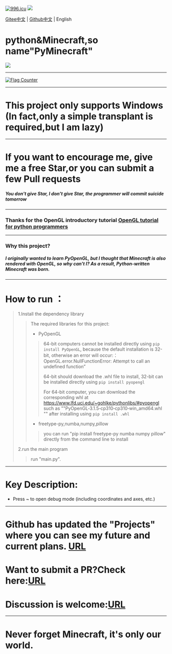 <a href="https://996.icu"><img src="https://img.shields.io/badge/link-996.icu-red.svg" alt="996.icu" /></a>
<img src="https://img.shields.io/badge/Fast-Based on PyOpenGL,not PyGame-blue.svg" />

[Gitee中文](https://gitee.com/chinese/PyMinecraft/) | [Github中文](https://github.com/chinese-wzq/PyMinecraft/) | English
# python&Minecraft,so name"PyMinecraft"
![](https://www.wumouren.xyz/wp-content/uploads/2022/01/pyminecraft.png)
******************************************************************************
<a href="https://info.flagcounter.com/zBbk"><img src="https://s05.flagcounter.com/map/zBbk/size_l/txt_000000/border_CCCCCC/pageviews_1/viewers_0/flags_0/" alt="Flag Counter" border="0"></a>
******************************************************************************
# This project only supports Windows (In fact,only a simple transplant is required,but I am lazy)
******************************************************************************
# If you want to encourage me, give me a free Star,or you can submit a few Pull requests
##### You don't give Star, I don't give Star, the programmer will commit suicide tomorrow
******************************************************************************
### Thanks for the OpenGL introductory tutorial [OpenGL tutorial for python programmers](https://blog.csdn.net/xufive/article/details/86565130)
******************************************************************************
### Why this project?
##### I originally wanted to learn PyOpenGL, but I thought that Minecraft is also rendered with OpenGL, so why can't I? As a result, Python-written Minecraft was born.
******************************************************************************

# How to run ：
>1.Install the dependency library
>>The required libraries for this project:
>>* PyOpenGL
>>>64-bit computers cannot be installed directly using `pip install PyOpenGL`, because the default installation is 32-bit, otherwise an error will occur:：OpenGL.error.NullFunctionError: Attempt to call an undefined function”
>>>
>>>64-bit should download the .whl file to install, 32-bit can be installed directly using `pip install pyopengl`
>>>
>>>For 64-bit computer, you can download the corresponding whl at https://www.lfd.uci.edu/~gohlke/pythonlibs/#pyopengl such as ""PyOpenGL‑3.1.5‑cp310‑cp310‑win_amd64.whl "" after installing using `pip install .whl`
>>* freetype-py,numba,numpy,pillow
>>>you can run "pip install freetype-py numba numpy pillow" directly from the command line to install
>
>2.run the main program
>>run "main.py".
******************************************************************************
# Key Description:
* Press ~ to open debug mode (including coordinates and axes, etc.)
******************************************************************************
# Github has updated the "Projects" where you can see my future and current plans. [URL](https://github.com/chinese-wzq/PyMinecraft/projects?type=classic)
# Want to submit a PR?Check here:[URL](https://github.com/chinese-wzq/PyMinecraft/projects/6)
# Discussion is welcome:[URL](https://github.com/chinese-wzq/PyMinecraft/discussions)
******************************************************************************
# Never forget Minecraft, it's only our world.
